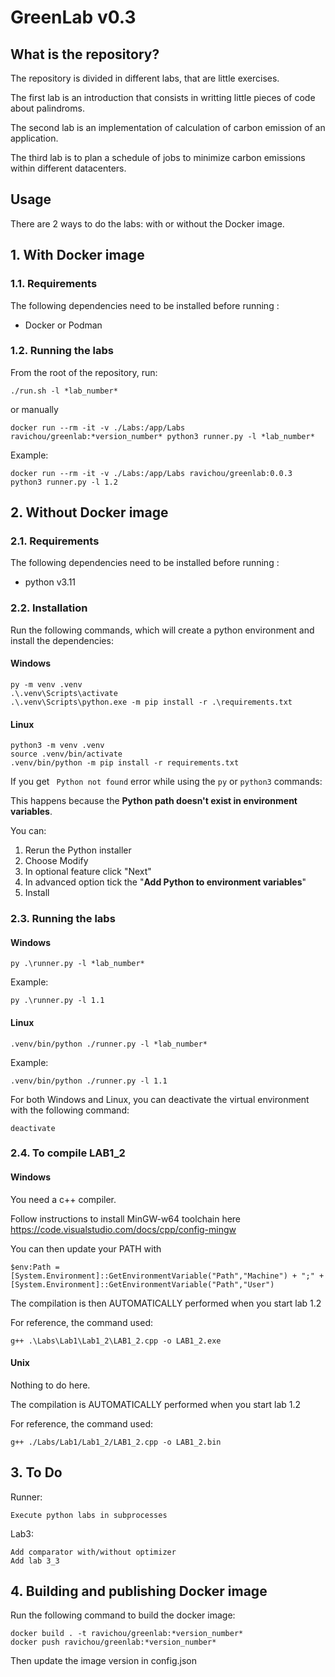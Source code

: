 # GreenLab v0.3

## What is the repository?

The repository is divided in different labs, that are little exercises.  

The first lab is an introduction that consists in writting little pieces of code about palindroms.

The second lab is an implementation of calculation of carbon emission of an application.

The third lab is to plan a schedule of jobs to minimize carbon emissions within different datacenters.


## Usage

There are 2 ways to do the labs: with or without the Docker image.

## 1. With Docker image

### 1.1. Requirements

The following dependencies need to be installed before running :
* Docker or Podman

### 1.2. Running the labs

From the root of the repository, run:

```shell
./run.sh -l *lab_number*
```

or manually

```shell
docker run --rm -it -v ./Labs:/app/Labs ravichou/greenlab:*version_number* python3 runner.py -l *lab_number*
```
Example:
```shell
docker run --rm -it -v ./Labs:/app/Labs ravichou/greenlab:0.0.3 python3 runner.py -l 1.2
```

## 2. Without Docker image

### 2.1. Requirements

The following dependencies need to be installed before running :
* python v3.11

### 2.2. Installation

Run the following commands, which will create a python environment and install the dependencies:
#### Windows
```shell
py -m venv .venv
.\.venv\Scripts\activate
.\.venv\Scripts\python.exe -m pip install -r .\requirements.txt
```

#### Linux
```shell
python3 -m venv .venv
source .venv/bin/activate
.venv/bin/python -m pip install -r requirements.txt
```

If you get ` Python not found` error while using the `py` or `python3` commands:

This happens because the **Python path doesn't exist in environment variables**.

You can:
1. Rerun the Python installer
2. Choose Modify
3. In optional feature click "Next"
4. In advanced option tick the "**Add Python to environment variables**"
5. Install

### 2.3. Running the labs

#### Windows
```shell
py .\runner.py -l *lab_number*
```
Example:
```shell
py .\runner.py -l 1.1
```

#### Linux
```shell
.venv/bin/python ./runner.py -l *lab_number*
```
Example:
```shell
.venv/bin/python ./runner.py -l 1.1
```

For both Windows and Linux, you can deactivate the virtual environment with the following command:
```shell
deactivate
```

### 2.4. To compile LAB1_2

#### Windows
You need a c++ compiler.

Follow instructions to install MinGW-w64 toolchain here https://code.visualstudio.com/docs/cpp/config-mingw

You can then update your PATH with
```shell
$env:Path = [System.Environment]::GetEnvironmentVariable("Path","Machine") + ";" + [System.Environment]::GetEnvironmentVariable("Path","User")
```

The compilation is then AUTOMATICALLY performed when you start lab 1.2

For reference, the command used:
```shell
g++ .\Labs\Lab1\Lab1_2\LAB1_2.cpp -o LAB1_2.exe
```

#### Unix
Nothing to do here.

The compilation is AUTOMATICALLY performed when you start lab 1.2

For reference, the command used:
```shell
g++ ./Labs/Lab1/Lab1_2/LAB1_2.cpp -o LAB1_2.bin
```

## 3. To Do

Runner:
    
    Execute python labs in subprocesses

Lab3:

    Add comparator with/without optimizer
    Add lab 3_3

## 4. Building and publishing Docker image
Run the following command to build the docker image:
```shell
docker build . -t ravichou/greenlab:*version_number*
docker push ravichou/greenlab:*version_number*
```
Then update the image version in config.json
